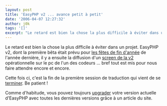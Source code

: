 ```yaml
---
layout: post
title: 'EasyPHP v2 ... avance petit à petit'
date: '2006-04-07 12:27:32'
author: j0k
tags: '[]'
excerpt: "Le retard est bien la chose la plus difficile à éviter dans un projet.     \nEasyPHP v2, dont la première bêta était prévu pour [les fêtes de fin d'année](http://www.j0k3r.net/news-on-parle-de-easyphp-v2-948.html) de l'année dernière, il y a ensuite la diffusion d'un [screen de la v2](http://www.j0k3r.net/news-easyphp-v2-montre-le-bout-de-son-nez-1017.html      …"
---
```


Le retard est bien la chose la plus difficile à éviter dans un projet.
EasyPHP v2, dont la première bêta était prévu pour [les fêtes de fin d'année](http://www.j0k3r.net/news-on-parle-de-easyphp-v2-948.html) de l'année dernière, il y a ensuite la diffusion d'un [screen de la v2](http://www.j0k3r.net/news-easyphp-v2-montre-le-bout-de-son-nez-1017.html) opérationnelle sur le pc de l'un des codeurs ... bref tout est mis pour nous faire attendre encore et encore.

Cette fois ci, c'est la fin de la première session de traduction qui vient de se [terminer](http://www.easyphp.org/forums/read.php?f=7&amp;i=124250&amp;t=124250).   Be patient !

Comme d'habitude, vous pouvez toujours [upgrader](http://www.j0k3r.net/articles-mettre-a-jour-easyphp-v2-7.html) votre version actuelle d'EasyPHP avec toutes les dernières versions grâce à un article du site.
